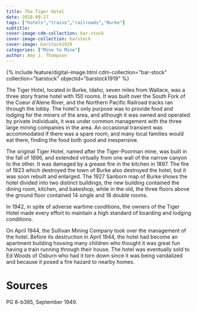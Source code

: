 ```yaml
---
title: The Tiger Hotel
date: 2018-09-27
tags: ["hotels","trains","railroads","Burke"]
subtitle: 
cover-image-cdm-collection: bar-stock
cover-image-collection: barstock
cover-image: barstock1919
categories: ["Mine to Mine"]
author: Amy J. Thompson
---
```


{% include feature/digital-image.html cdm-collection="bar-stock" collection="barstock" objectid="barstock1919" %}

The Tiger Hotel, located in Burke, Idaho, seven miles from Wallace, was a three story frame hotel with 150 rooms. It was built over the South Fork of the Coeur d'Alene River, and the Northern Pacific Railroad tracks ran through the lobby. The hotel's only purpose was to provide food and lodging for the miners of the area, and although it was owned and operated by private individuals, it was under common management with the three large mining companies in the area. An occasional transient was accommodated if there was a spare room, and many local families would eat there, finding the food both good and inexpensive.

The original Tiger Hotel, named after the Tiger-Poorman mine, was built in the fall of 1896, and extended virtually from one wall of the narrow canyon to the other. It was damaged by a grease fire in the kitchen in 1897. The fire of 1923 which destroyed the town of Burke also destroyed the hotel, but it was soon rebuilt and enlarged. The 1927 Sanborn map of Burke shows the hotel divided into two distinct buildings; the new building contained the dining room, kitchen, and bakeshop, while in the old, the three floors above the ground floor contained 14 single and 18 double rooms.

In 1942, in spite of adverse wartime conditions, the owners of the Tiger Hotel made every effort to maintain a high standard of boarding and lodging conditions.

On April 1944, the Sullivan Mining Company took over the management of the hotel. Before its destruction in April 1944, the hotel had become an apartment building housing many children who thought it was great fun having a train running through their house. The hotel was eventually sold to Ed Woods of Osburn who had it torn down since it was being vandalized and because it posed a fire hazard to nearby homes.

# Sources

PG 8-b385, September 1949.
